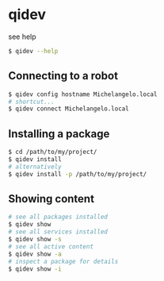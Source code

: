# qidev

see help
```sh    
$ qidev --help
```
## Connecting to a robot
```sh   
$ qidev config hostname Michelangelo.local
# shortcut...
$ qidev connect Michelangelo.local
```
## Installing a package
    
```sh
$ cd /path/to/my/project/ 
$ qidev install
# alternatively
$ qidev install -p /path/to/my/project/
```

## Showing content
```sh
# see all packages installed
$ qidev show
# see all services installed
$ qidev show -s
# see all active content
$ qidev show -a
# inspect a package for details
$ qidev show -i 
```
